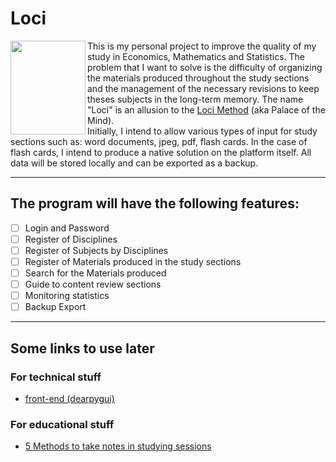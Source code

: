 # Loci

<img align="left" src="https://upload.wikimedia.org/wikipedia/commons/thumb/2/2f/%C5%BDusem_Castle_1863.jpg/433px-%C5%BDusem_Castle_1863.jpg" width="120" height="150" /> 

This is my personal project to improve the quality of my study in Economics, Mathematics and Statistics. The problem that I want to solve is the difficulty of organizing the materials produced throughout the study sections and the management of the necessary revisions to keep theses subjects in the long-term memory. The name "Loci" is an allusion to the [Loci Method](https://en.wikipedia.org/wiki/Method_of_loci) (aka Palace of the Mind). <br/>
Initially, I intend to allow various types of input for study sections such as: word documents, jpeg, pdf, flash cards. In the case of flash cards, I intend to produce a native solution on the platform itself. All data will be stored locally and can be exported as a backup.

---

## The program will have the following features:
- [ ] Login and Password
- [ ] Register of Disciplines
- [ ] Register of Subjects by Disciplines
- [ ] Register of Materials produced in the study sections
- [ ] Search for the Materials produced
- [ ] Guide to content review sections
- [ ] Monitoring statistics
- [ ] Backup Export 

---
## Some links to use later
### For technical stuff
- [front-end (dearpygui)](https://github.com/hoffstadt/DearPyGui_06)

### For educational stuff
 - [5 Methods to take notes in studying sessions](https://www.oxfordlearning.com/5-effective-note-taking-methods/)